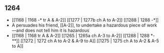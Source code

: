 ## 1264
- [[1168 | 1168 -* tr A &amp; A-2]] [[1277 | 1277b ch A to A-2]] [[1288 | 1288 -*]] 
- A persuades his friend, [[A-2]], to undertake a hazardous piece of work—and does not tell him it is hazardous
- [[1168 | 1168 tr A &amp; A-2]] [[1265 | 1265a ch A-3 to A-2]] [[1288 | 1288 *-**]] [[1272 | 1272 ch A to A-2 &amp; A-9 to A]] [[1275 | 1275 ch A to A-2 &amp; A-5 to A]] 

